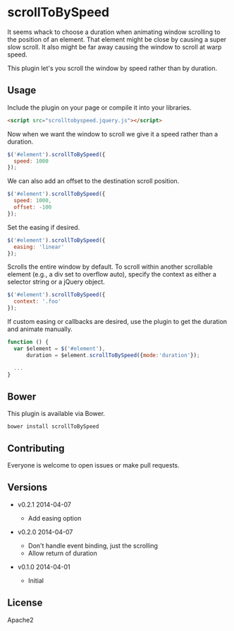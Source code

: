 scrollToBySpeed
===============

It seems whack to choose a duration when animating window scrolling to
the position of an element. That element might be close by causing a
super slow scroll. It also might be far away causing the window to scroll
at warp speed.

This plugin let's you scroll the window by speed rather than by duration.

Usage
-----

Include the plugin on your page or compile it into your libraries.

```html
<script src="scrolltobyspeed.jquery.js"></script>
```

Now when we want the window to scroll we give it a speed rather than
a duration.

```javascript
$('#element').scrollToBySpeed({
  speed: 1000
});
```

We can also add an offset to the destination scroll position.

```javascript
$('#element').scrollToBySpeed({
  speed: 1000,
  offset: -100
});
```

Set the easing if desired.

```javascript
$('#element').scrollToBySpeed({
  easing: 'linear'
});
```

Scrolls the entire window by default. To scroll within another scrollable element (e.g., a div set to overflow auto), specify the context as either a selector string or a jQuery object.

```javascript
$('#element').scrollToBySpeed({
  context: '.foo'
});
```

If custom easing or callbacks are desired, use the plugin to get the duration
and animate manually.

```javascript
function () {
  var $element = $('#element'),
      duration = $element.scrollToBySpeed({mode:'duration'});

  ...
}
```

Bower
-----

This plugin is available via Bower.

```
bower install scrollToBySpeed
```

Contributing
------------

Everyone is welcome to open issues or make pull requests.

Versions
--------

+ v0.2.1 2014-04-07
  + Add easing option

+ v0.2.0 2014-04-07
  + Don't handle event binding, just the scrolling
  + Allow return of duration

+ v0.1.0 2014-04-01
  + Initial

License
-------

Apache2
